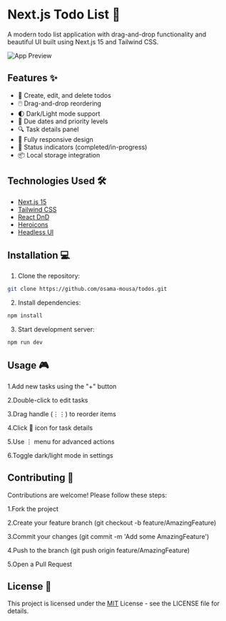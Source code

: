 # Next.js Todo List 🚀

A modern todo list application with drag-and-drop functionality and beautiful UI built using Next.js 15 and Tailwind CSS.

![App Preview](https://todothings.vercel.app/) <!-- Replace with actual screenshot -->

## Features ✨
- 📝 Create, edit, and delete todos
- 🖱️ Drag-and-drop reordering
- 🌓 Dark/Light mode support
- 📅 Due dates and priority levels
- 🔍 Task details panel
- 📱 Fully responsive design
- 🚦 Status indicators (completed/in-progress)
- 📦 Local storage integration

## Technologies Used 🛠️
- [Next.js 15](https://nextjs.org/)
- [Tailwind CSS](https://tailwindcss.com/)
- [React DnD](https://react-dnd.github.io/react-dnd/about)
- [Heroicons](https://heroicons.com/)
- [Headless UI](https://headlessui.com/)

## Installation 💻
1. Clone the repository:
```bash
git clone https://github.com/osama-mousa/todos.git
```

2. Install dependencies:
```bash
npm install
```

3. Start development server:
```bash
npm run dev
```

## Usage 🎮
1.Add new tasks using the "+" button

2.Double-click to edit tasks

3.Drag handle (⋮⋮) to reorder items

4.Click 📄 icon for task details

5.Use ⋮ menu for advanced actions

6.Toggle dark/light mode in settings

## Contributing 🤝
Contributions are welcome! Please follow these steps:

1.Fork the project

2.Create your feature branch (git checkout -b feature/AmazingFeature)

3.Commit your changes (git commit -m 'Add some AmazingFeature')

4.Push to the branch (git push origin feature/AmazingFeature)

5.Open a Pull Request

## License 📄
This project is licensed under the [MIT](https://opensource.org/license/MIT) License - see the LICENSE file for details.
